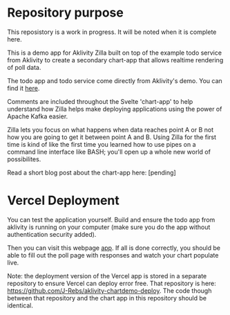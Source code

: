 # Repository purpose

This reposistory is a work in progress. It will be noted when it is complete here. 

This is a demo app for Aklivity Zilla built on top of the example todo service from Aklivity to create a secondary chart-app that allows realtime rendering of poll data.

The todo app and todo service come directly from Aklivity's demo. You can find it [here](https://docs.aklivity.io/zilla/get-started/build-todo-app).

Comments are included throughout the Svelte 'chart-app' to help understand how Zilla helps make deploying applications using the power of Apache Kafka easier. 

Zilla lets you focus on what happens when data reaches point A or B not how you are going to get it between point A and B. Using Zilla for the first time is 
kind of like the first time you learned how to use pipes on a command line interface like BASH; you'll open up a whole new world of possibilites. 

Read a short blog post about the chart-app here: [pending] 

# Vercel Deployment

You can test the application yourself. Build and ensure the todo app from aklivity is running on your computer (make sure you do the app without authentication security added). 

Then you can visit this webpage [app](https://aklivity-chartdemo-deploy.vercel.app/). If all is done correctly, you should be able to fill out the poll page with responses and watch your chart populate live. 

Note: the deployment version of the Vercel app is stored in a separate repository to ensure Vercel can deploy error free. That repository is here: https://github.com/J-Rebs/aklivity-chartdemo-deploy. The code though between that repository and the chart app in this repository should be identical. 

